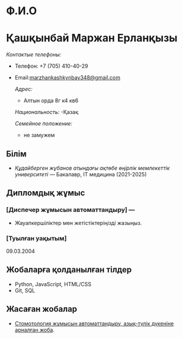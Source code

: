 # Ф.И.О
# Қашқынбай Маржан Ерланқызы

*Контактые телефоны:*
- Телефон: +7 (705) 410-40-29
- Email:marzhankashkynbay348@gmail.com

  *Адрес:*
  - Алтын орда 8г к4 кв6
 
  *Национальность:*
  -Қазақ

   *Семейное положение:*
  - не замужем 


## Білім
- *Құдайберген жұбанов атындағы ақтөбе өңірлік мемлекеттік университеті* — Бакалавр, IT медицина (2021-2025)

## Дипломдық жұмыс
### [Диспечер жұмысын автоматтандыру] — 
- Жауапкершіліктер мен жетістіктеріңізді жазыңыз.

### [Туылған уақытым] 
09.03.2004

## Жобаларға қолданылған тілдер
- Python, JavaScript, HTML/CSS
- Git, SQL

## Жасаған жобалар
- [Стомотология жұмысын автоматтандыру, азық-түлік дүкеніне арналған жоба](сілтеме).
